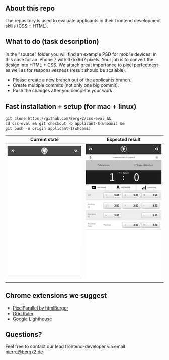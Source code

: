 ## About this repo

The repository is used to evaluate applicants in their frontend development skills (CSS + HTML).


## What to do (task description)

In the "source" folder you will find an example PSD for mobile devices. In this case for an iPhone 7 with 375x667 pixels. Your job is to convert the design into HTML + CSS. We attach great importance to pixel perfectness as well as for responsivesness (result should be scalable).

- Please create a new branch out of the applicants branch. 
- Create multiple commits (not only one big commit).
- Push the changes after you complete your work.

## Fast installation + setup (for mac + linux)

```
git clone https://github.com/Bergx2/css-eval && 
cd css-eval && git checkout -b applicant-$(whoami) && 
git push -u origin applicant-$(whoami)

```

<table width="100%" cellpadding="0" cellspacing="0" border="0">
	<thead>
		<tr>
			<th>Current state</th>
			<th>Expected result</th>
		</tr>
	</thead>
	<tr>
		<td align="center">
			<img src="https://github.com/Bergx2/css-eval/raw/master/sources/current-state.png" />
		</td>
		<td>
			<img src="https://github.com/Bergx2/css-eval/raw/master/sources/expected-result.jpg" />
		</td>
	</tr>
</table>



## Chrome extensions we suggest

- [PixelParallel by htmlBurger](https://chrome.google.com/webstore/detail/pixelparallel-by-htmlburg/iffnoibnepbcloaaagchjonfplimpkob)
- [Grid Ruler](https://chrome.google.com/webstore/detail/grid-ruler/joadogiaiabhmggdifljlpkclnpfncmj)
- [Google Lighthouse](https://chrome.google.com/webstore/detail/lighthouse/blipmdconlkpinefehnmjammfjpmpbjk)


## Questions?

Feel free to contact our lead frontend-developer via email [pierre@bergx2.de](mailto:pierre@bergx2.de).	